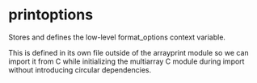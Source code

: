 # printoptions

Stores and defines the low-level format_options context variable.

This is defined in its own file outside of the arrayprint module
so we can import it from C while initializing the multiarray
C module during import without introducing circular dependencies.

